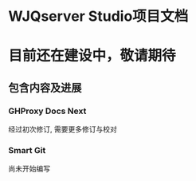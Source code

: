 # WJQserver Studio项目文档

# 目前还在建设中，敬请期待

## 包含内容及进展

### GHProxy Docs Next

经过初次修订, 需要更多修订与校对

### Smart Git

尚未开始编写
